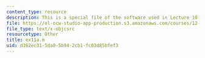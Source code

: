 ```yaml
---
content_type: resource
description: This is a special file of the software used in Lecture 10.
file: https://ol-ocw-studio-app-production.s3.amazonaws.com/courses/12-s990-quantifying-uncertainty-fall-2012/d362ec315da05b942cb1fc03d85bfef3_ex11a.m
file_type: text/x-objcsrc
resourcetype: Other
title: ex11a.m
uid: d362ec31-5da0-5b94-2cb1-fc03d85bfef3
---
```

